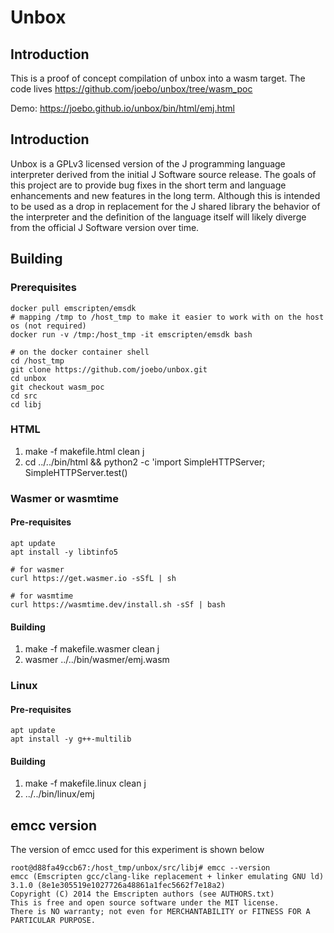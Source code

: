 Unbox
=====

Introduction
------------
This is a proof of concept compilation of unbox into a wasm target. The code lives https://github.com/joebo/unbox/tree/wasm_poc

Demo: https://joebo.github.io/unbox/bin/html/emj.html

Introduction
------------

Unbox is a GPLv3 licensed version of the J programming language interpreter derived from the initial J Software source release. The goals of this project are to provide bug fixes in the short term and language enhancements and new features in the long term. Although this is intended to be used as a drop in replacement for the J shared library the behavior of the interpreter and the definition of the language itself will likely diverge from the official J Software version over time.

Building
--------

### Prerequisites

```
docker pull emscripten/emsdk
# mapping /tmp to /host_tmp to make it easier to work with on the host os (not required)
docker run -v /tmp:/host_tmp -it emscripten/emsdk bash

# on the docker container shell
cd /host_tmp
git clone https://github.com/joebo/unbox.git
cd unbox
git checkout wasm_poc
cd src
cd libj
````

### HTML

1. make -f makefile.html clean j
2. cd ../../bin/html && python2 -c 'import SimpleHTTPServer; SimpleHTTPServer.test() 

### Wasmer or wasmtime 

#### Pre-requisites

```
apt update
apt install -y libtinfo5

# for wasmer
curl https://get.wasmer.io -sSfL | sh

# for wasmtime
curl https://wasmtime.dev/install.sh -sSf | bash
```

#### Building

1. make -f makefile.wasmer clean j
1. wasmer ../../bin/wasmer/emj.wasm

### Linux

#### Pre-requisites

```
apt update
apt install -y g++-multilib
```


#### Building

1. make -f makefile.linux clean j
1. ../../bin/linux/emj

## emcc version
The version of emcc used for this experiment is shown below
```
root@d88fa49ccb67:/host_tmp/unbox/src/libj# emcc --version
emcc (Emscripten gcc/clang-like replacement + linker emulating GNU ld) 3.1.0 (8e1e305519e1027726a48861a1fec5662f7e18a2)
Copyright (C) 2014 the Emscripten authors (see AUTHORS.txt)
This is free and open source software under the MIT license.
There is NO warranty; not even for MERCHANTABILITY or FITNESS FOR A PARTICULAR PURPOSE.
```
